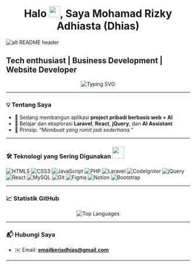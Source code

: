<h1 align="center">Halo <img src="https://media.giphy.com/media/hvRJCLFzcasrR4ia7z/giphy.gif" width="30">, Saya Mohamad Rizky Adhiasta (Dhias)</h1>
<!-- <h3 align="center">Tech enthusiast | Business Development | Website Developer</h3> -->

<p><img src="https://raw.githubusercontent.com/Iwi4a/iwi4a/master/assets/header.png" alt="alt README header" class="cursor-hover"></p>
<h2 id="web-developer-js-nodejs--python">Tech enthusiast | Business Development | Website Developer</h2>

<p align="center">
<!--   <img src="https://readme-typing-svg.demolab.com?font=Fira+Code&duration=2500&pause=1000&center=true&vCenter=true&width=435&lines=Selamat+Datang+di+GitHub+Saya!;Saya+suka+membangun+solusi+berbasis+web;Ootomatisasi+%2B+AI+untuk+hidup+lebih+mudah" alt="Typing SVG" /> -->
  <img src="https://readme-typing-svg.demolab.com?font=Fira+Code&duration=2500&pause=1000&center=true&vCenter=true&width=435&lines=Selamat+Datang" alt="Typing SVG" />
</p>

---

### 💡 Tentang Saya
- 🔭 Sedang membangun aplikasi **project pribadi berbasis web + AI**
- 🌱 Belajar dan eksplorasi **Laravel**, **React**, **jQuery**, dan **AI Assistant**
- 🧠 Prinsip: *“Membuat yang rumit jadi sederhana.”*
<!-- 🎯 Tujuan: Solusi digital yang **aman, mudah, halal, dan tidak merugikan siapa pun** -->

---

### 🛠️ Teknologi yang Sering Digunakan <img src="https://media2.giphy.com/media/QssGEmpkyEOhBCb7e1/giphy.gif?cid=ecf05e47a0n3gi1bfqntqmob8g9aid1oyj2wr3ds3mg700bl&amp;rid=giphy.gif" width="32px">
![HTML5](https://img.shields.io/badge/HTML5-E34F26?style=flat&logo=html5&logoColor=white)
![CSS3](https://img.shields.io/badge/CSS3-1572B6?style=flat&logo=css3&logoColor=white)
![JavaScript](https://img.shields.io/badge/JavaScript-F7DF1E?style=flat&logo=javascript&logoColor=black)
![PHP](https://img.shields.io/badge/PHP-777BB4?style=flat&logo=php&logoColor=white)
![Laravel](https://img.shields.io/badge/Laravel-FF2D20?style=flat&logo=laravel&logoColor=white)
![CodeIgniter](https://img.shields.io/badge/CodeIgniter-EF4223?style=flat&logo=codeigniter&logoColor=white)
![jQuery](https://img.shields.io/badge/jQuery-0769AD?style=flat&logo=jquery&logoColor=white)
![React](https://img.shields.io/badge/React-61DAFB?style=flat&logo=react&logoColor=black)
![MySQL](https://img.shields.io/badge/MySQL-4479A1?style=flat&logo=mysql&logoColor=white)
![Git](https://img.shields.io/badge/Git-F05032?style=flat&logo=git&logoColor=white)
![Figma](https://img.shields.io/badge/Figma-F24E1E?style=flat&logo=figma&logoColor=white)
![Notion](https://img.shields.io/badge/Notion-000000?style=flat&logo=notion&logoColor=white)
![Bootstrap](https://img.shields.io/badge/Bootstrap-7952B3?style=flat&logo=bootstrap&logoColor=white)

---

### 📈 Statistik GitHub
<!-- <p align="center">
  <img src="https://github-readme-stats.vercel.app/api?username=DhiasAchy&show_icons=true&theme=tokyonight" alt="GitHub Stats" />
</p>
<p align="center">
  <img src="https://github-readme-streak-stats.herokuapp.com?user=DhiasAchy&theme=tokyonight" alt="GitHub Streak" />
</p> -->
<p align="center">
  <img src="https://github-readme-stats.vercel.app/api/top-langs/?username=DhiasAchy&layout=compact&theme=tokyonight" alt="Top Languages" />
</p>

---

### 📬 Hubungi Saya
- ✉️ Email: **emailkerjadhias@gmail.com**
<!-- - 💼 LinkedIn: *(-)*
- 🧠 Portfolio: *(-)* -->

---

<!-- ---

> *“Bermimpi besar boleh, tapi membangun nyata lebih berdampak.”* 🚀  
> *— Dhias*

--- -->
